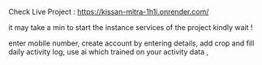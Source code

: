 Check Live Project :
https://kissan-mitra-1h1i.onrender.com/

it may take a min to start the instance services of the project
kindly wait !

enter mobile number, 
create account by entering details,
add crop and fill daily activity log,
use ai which trained on your activity data ,
